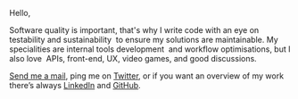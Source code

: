 <greeting>Hello,</greeting>

Software quality is important,
that's why I write code with an eye on testability
and sustainability  to ensure my solutions are maintainable.
My specialities are internal tools development  and workflow optimisations,
but I also love  APIs, front-end, UX, video games,
and good discussions. 

[Send me a mail](mailto:mail@jonlauridsen.com),
ping me on [Twitter](https://twitter.com/jonlauridsen),
or if you want an overview of my work
there’s always [LinkedIn](https://dk.linkedin.com/in/jonlauridsen)
and [GitHub](https://github.com/gaggle).
